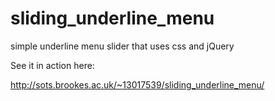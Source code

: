 # sliding_underline_menu
simple underline menu slider that uses css and jQuery

See it in action here:

http://sots.brookes.ac.uk/~13017539/sliding_underline_menu/
